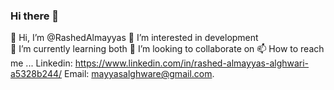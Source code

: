 ### Hi there 👋

👋 Hi, I’m @RashedAlmayyas
👀 I’m interested in development  
🌱 I’m currently learning both 
💞️ I’m looking to collaborate on 
📫 How to reach me ... Linkedin: https://www.linkedin.com/in/rashed-almayyas-alghwari-a5328b244/ Email: mayyasalghware@gmail.com.

<!--
**RashedAlmayyas/RashedAlmayyas** is a ✨ _special_ ✨ repository because its `README.md` (this file) appears on your GitHub profile.

Here are some ideas to get you started:

👋 Hi, I’m @RashedAlmayyas
👀 I’m interested in development  
🌱 I’m currently learning both 
💞️ I’m looking to collaborate on 
📫 How to reach me ... Linkedin: https://www.linkedin.com/in/rashed-almayyas-alghwari-a5328b244/ Email: mayyasalghware@gmail.com.
-->

